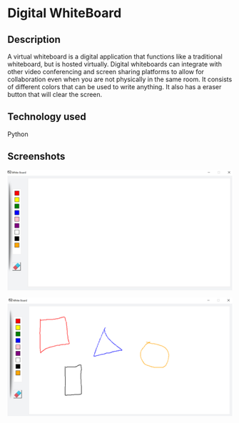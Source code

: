 
# Digital WhiteBoard



## Description
 A virtual whiteboard is a digital application that functions like a traditional whiteboard, but is hosted virtually. 
 Digital whiteboards can integrate with other video conferencing and screen sharing platforms to allow for collaboration
 even when you are not physically in the same room.
 It consists of different colors that can be used to write anything.
 It also has a eraser button that will clear the screen.
## Technology used
Python
## Screenshots

![Getting Started](./images/board_ss.png)

![Getting Started](./images/board2_ss.png)
